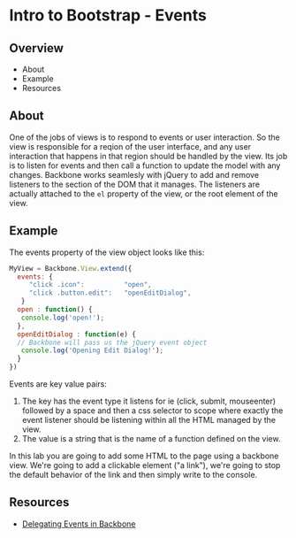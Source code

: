 # Intro to Bootstrap - Events

## Overview

* About
* Example
* Resources

## About

One of the jobs of views is to respond to events or user interaction.  So the view is responsible for a reqion of the user interface, and any user interaction that happens in that region should be handled by the view.  Its job is to listen for events and then call a function to update the model with any changes.  Backbone works seamlesly with jQuery to add and remove listeners to the section of the DOM that it manages.  The listeners are actually attached to the `el` property of the view, or the root element of the view. 

## Example

The events property of the view object looks like this:

```javascript
MyView = Backbone.View.extend({
  events: {
     "click .icon":          "open",
     "click .button.edit":   "openEditDialog",
   }
  open : function() {
   console.log('open!');
  },
  openEditDialog : function(e) {
  // Backbone will pass us the jQuery event object
   console.log('Opening Edit Dialog!');
  }
})
``` 

Events are key value pairs:

1. The key has the event type it listens for ie (click, submit, mouseenter) followed by a space and then a css selector to scope where exactly the event listener should be listening within all the HTML managed by the view.
2. The value is a string that is the name of a function defined on the view.

In this lab you are going to add some HTML to the page using a backbone view.  We're going to add a clickable element ("a link"), we're going to stop the default behavior of the link and then simply write to the console.

## Resources

* [Delegating Events in Backbone](http://backbonejs.org/#View-delegateEvents)